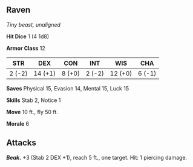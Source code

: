 ## Raven

*Tiny beast, unaligned*

**Hit Dice** 1 (4 1d8)

**Armor Class** 12

| STR     | DEX     | CON     | INT     | WIS     | CHA     |
|---------|---------|---------|---------|---------|---------|
|  2 (-2) | 14 (+1) |  8 (+0) |  2 (-2) | 12 (+0) |  6 (-1) |

**Saves** Physical 15, Evasion 14, Mental 15, Luck 15

**Skills** Stab 2, Notice 1

**Move** 10 ft., fly 50 ft.

**Morale** 6

## Attacks

***Beak.*** +3 (Stab 2 DEX +1), reach 5 ft., one target. Hit: 1 piercing damage.

